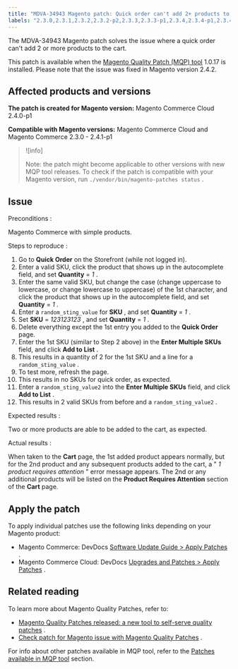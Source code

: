 ```yaml
---
title: "MDVA-34943 Magento patch: Quick order can't add 2+ products to cart"
labels: "2.3.0,2.3.1,2.3.2,2.3.2-p2,2.3.3,2.3.3-p1,2.3.4,2.3.4-p1,2.3.4-p2,2.3.5,2.3.5-p1,2.3.5-p2,2.3.6,2.3.6-p1,2.4.0,2.4.0-p1,2.4.1,2.4.1-p1,MQP 1.0.17,MQP patches,Magento Commerce,Magento Commerce Cloud,Magento Quality Patches,SKU,cart,products,quick order"
---
```


The MDVA-34943 Magento patch solves the issue where a quick order can't add 2 or more products to the cart.

This patch is available when the [Magento Quality Patch (MQP) tool](https://devdocs.magento.com/guides/v2.4/comp-mgr/patching.html#mqp) 1.0.17 is installed. Please note that the issue was fixed in Magento version 2.4.2.

## Affected products and versions

 **The patch is created for Magento version:** Magento Commerce Cloud 2.4.0-p1

 **Compatible with Magento versions:** Magento Commerce Cloud and Magento Commerce 2.3.0 - 2.4.1-p1

>![info]
>
>Note: the patch might become applicable to other versions with new MQP tool releases. To check if the patch is compatible with your Magento version, run `./vendor/bin/magento-patches status` .

## Issue

 <span class="wysiwyg-underline">Preconditions</span> :

Magento Commerce with simple products.

 <span class="wysiwyg-underline">Steps to reproduce</span> :

1. Go to **Quick Order** on the Storefront (while not logged in).
1. Enter a valid SKU, click the product that shows up in the autocomplete field, and set **Quantity** = *1* .
1. Enter the same valid SKU, but change the case (change uppercase to lowercase, or change lowercase to uppercase) of the 1st character, and click the product that shows up in the autocomplete field, and set **Quantity** = *1* .
1. Enter a `random_sting_value` for **SKU** , and set **Quantity** = *1* .
1. Set **SKU** = *123123123* , and set **Quantity** = *1* .
1. Delete everything except the 1st entry you added to the **Quick Order** page.
1. Enter the 1st SKU (similar to Step 2 above) in the **Enter Multiple SKUs** field, and click **Add to List** .
1. This results in a quantity of 2 for the 1st SKU and a line for a `random_sting_value` .
1. To test more, refresh the page.
1. This results in no SKUs for quick order, as expected.
1. Enter a `random_sting_value2` into the **Enter Multiple SKUs** field, and click **Add to List** .
1. This results in 2 valid SKUs from before and a `random_sting_value2` .

 <span class="wysiwyg-underline">Expected results</span> :

Two or more products are able to be added to the cart, as expected.

 <span class="wysiwyg-underline">Actual results</span> :

When taken to the **Cart** page, the 1st added product appears normally, but for the 2nd product and any subsequent products added to the cart, a " *1 product requires attention* " error message appears. The 2nd or any additional products will be listed on the **Product Requires Attention** section of the **Cart** page.

## Apply the patch

To apply individual patches use the following links depending on your Magento product:

* Magento Commerce: DevDocs [Software Update Guide > Apply Patches](https://devdocs.magento.com/guides/v2.4/comp-mgr/patching.html) .
* Magento Commerce Cloud: DevDocs [Upgrades and Patches > Apply Patches](https://devdocs.magento.com/cloud/project/project-patch.html) .

## Related reading

To learn more about Magento Quality Patches, refer to:

* [Magento Quality Patches released: a new tool to self-serve quality patches](https://support.magento.com/hc/en-us/articles/360047139492) .
* [Check patch for Magento issue with Magento Quality Patches](https://support.magento.com/hc/en-us/articles/360047125252) .

For info about other patches available in MQP tool, refer to the [Patches available in MQP tool](https://support.magento.com/hc/en-us/sections/360010506631-Patches-available-in-MQP-tool-) section.